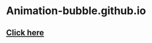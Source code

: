 # Animation-bubble.github.io

## <a href = "https://pradyumn1729.github.io/Animation-bubble.github.io/"> Click here </a>
